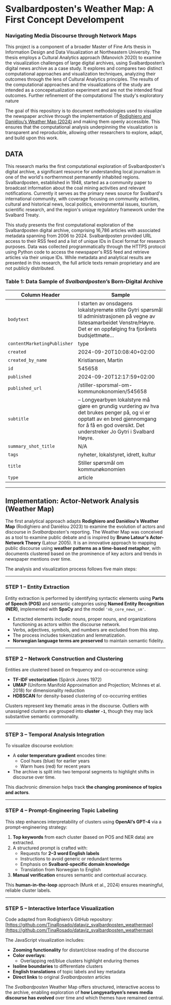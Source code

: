 # Svalbardposten's Weather Map: A First Concept Develompent
### Navigating Media Discourse through Network Maps

This project is a component of a broader Master of Fine Arts thesis in Information Design and Data Visualization at Northeastern University. The thesis employs a Cultural Analytics approach (Manovich 2020) to examine the visualization challenges of large digital archives, using Svalbardposten’s digital news archive as a case study. It explores and compares two distinct computational approaches and visualization techniques, analyzing their outcomes through the lens of Cultural Analytics principles. The results of the computational approaches and the visualizations of the study are intended as a concepetualization experiment and are not the intended final outcomes. Further refinement of the computationsl The study's exploratory nature

The goal of this repository is to document methodologies used to visualize the newspaper archive through the implementation of [Rodighiero and Daniélou’s Weather Map (2024)](https://pure.rug.nl/ws/portalfiles/portal/856541881/10.1515_9783111317779-017.pdf) and making them openly accessible. This ensures that the computational analysis underpinning the visualization is transparent and reproducible, allowing other researchers to explore, adapt, and build upon this work.




## DATA

This research marks the first computational exploration of Svalbardposten's digital archive, a significant resource for understanding local journalism in one of the world's northernmost permanently inhabited regions. Svalbardposten, established in 1948, started as a community paper to broadcast information about the coal mining activities and relevant notifications. Currently it serves as the primary news source for Svalbard's international community, with coverage focusing on community activities, cultural and historical news, local politics, environmental issues, tourism, scientific research, and the region's unique regulatory framework under the Svalbard Treaty.

This study presents the first computational exploration of the Svalbardposten digital archive, comprising 16,786 articles with associated metadata spanning from 2006 to 2024. Svalbardposten provided URL access to their RSS feed and a list of unique IDs in Excel format for research purposes. Data was collected programmatically through the HTTPS protocol using Python code to access the newspaper's RSS feed and retrieve articles via their unique IDs. While metadata and analytical results are presented in this research, the full article texts remain proprietary and are not publicly distributed.

### Table 1: Data Sample of *Svalbardposten*’s Born-Digital Archive

| Column Header             | Sample                                                                                                                                  |
|---------------------------|-----------------------------------------------------------------------------------------------------------------------------------------|
| `bodytext`                | I starten av onsdagens lokalstyremøte stilte Gytri spørsmål til administrasjonen på vegne av listesamarbeidet Venstre/Høyre. Det er en oppfølging fra fjorårets budsjettmøte… |
| `contentMarketingPublisher` | type                                                                                                                                |
| `created`                 | 2024-09-20T10:08:40+02:00                                                                                                               |
| `created_by_name`         | Kristiansen, Martin                                                                                                                    |
| `id`                      | 545658                                                                                                                                  |
| `published`               | 2024-09-20T12:17:59+02:00                                                                                                               |
| `published_url`           | /stiller-sporsmal-om-kommunokonomien/545658                                                                                            |
| `subtitle`                | – Longyearbyen lokalstyre må gjøre en grundig vurdering av hva det brukes penger på, og vi er opptatt av en bred gjennomgang for å få en god oversikt. Det understreker Jo Gytri i Svalbard Høyre. |
| `summary_shot_title`      | N/A                                                                                                                                     |
| `tags`                    | nyheter, lokalstyret, idrett, kultur                                                                                                    |
| `title`                   | Stiller spørsmål om kommunøkonomien                                                                                                     |
| `type`                    | article                                                                                                                                 |

---

## Implementation: Actor-Network Analysis (Weather Map)

The first analytical approach adapts **Rodighiero and Daniélou's Weather Map** (Rodighiero and Daniélou 2023) to examine the evolution of actors and discourse in *Svalbardposten*'s reporting. The Weather Map was conceived as a tool to examine public debate and is inspired by **Bruno Latour's Actor-Network Theory** (Latour 2005). It is an innovative approach to mapping public discourse using **weather patterns as a time-based metaphor**, with documents clustered based on the prominence of key actors and trends in newspaper mentions over time.

The analysis and visualization process follows five main steps:

---

### **STEP 1 – Entity Extraction**

Entity extraction is performed by identifying syntactic elements using **Parts of Speech (POS)** and semantic categories using **Named Entity Recognition (NER)**, implemented with **SpaCy** and the model `'nb_core_news_sm'`.

- Extracted elements include: nouns, proper nouns, and organizations functioning as actors within the discourse network.
- Verbs, adjectives, symbols, and numbers are excluded from this step.
- The process includes tokenization and lemmatization.
- **Norwegian language terms are preserved** to maintain semantic fidelity.

---

### **STEP 2 – Network Construction and Clustering**

Entities are clustered based on frequency and co-occurrence using:

- **TF-IDF vectorization** (Spärck Jones 1972)
- **UMAP** (Uniform Manifold Approximation and Projection; McInnes et al. 2018) for dimensionality reduction
- **HDBSCAN** for density-based clustering of co-occurring entities

Clusters represent key thematic areas in the discourse. Outliers with unassigned clusters are grouped into **cluster `-1`**, though they may lack substantive semantic commonality.

---

### **STEP 3 – Temporal Analysis Integration**

To visualize discourse evolution:

- A **color temperature gradient** encodes time:
  - Cool hues (blue) for earlier years
  - Warm hues (red) for recent years
- The archive is split into two temporal segments to highlight shifts in discourse over time.

This diachronic dimension helps track **the changing prominence of topics and actors**.

---

### **STEP 4 – Prompt-Engineering Topic Labeling**

This step enhances interpretability of clusters using **OpenAI’s GPT-4** via a prompt-engineering strategy:

1. **Top keywords** from each cluster (based on POS and NER data) are extracted.
2. A structured prompt is crafted with:
   - Requests for **2–3 word English labels**
   - Instructions to avoid generic or redundant terms
   - Emphasis on **Svalbard-specific domain knowledge**
   - Translation from Norwegian to English
3. **Manual verification** ensures semantic and contextual accuracy.

This **human-in-the-loop** approach (Munk et al., 2024) ensures meaningful, reliable cluster labels.

---

### **STEP 5 – Interactive Interface Visualization**

Code adapted from Rodighiero’s GitHub repository:  
[https://github.com/TinaRosado/dataviz_svalbardposten_weathermap](https://github.com/TinaRosado/dataviz_svalbardposten_weathermap)

The JavaScript visualization includes:

- **Zooming functionality** for distant/close reading of the discourse
- **Color overlays**:
  - Overlapping red/blue clusters highlight enduring themes
- **Isoline boundaries** to differentiate clusters
- **English translations** of topic labels and key metadata
- **Direct links** to original *Svalbardposten* articles

The *Svalbardposten* Weather Map offers structured, interactive access to the archive, enabling exploration of **how Longyearbyen’s news media discourse has evolved** over time and which themes have remained central.